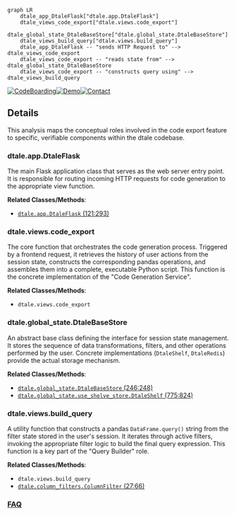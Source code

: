 ```mermaid
graph LR
    dtale_app_DtaleFlask["dtale.app.DtaleFlask"]
    dtale_views_code_export["dtale.views.code_export"]
    dtale_global_state_DtaleBaseStore["dtale.global_state.DtaleBaseStore"]
    dtale_views_build_query["dtale.views.build_query"]
    dtale_app_DtaleFlask -- "sends HTTP Request to" --> dtale_views_code_export
    dtale_views_code_export -- "reads state from" --> dtale_global_state_DtaleBaseStore
    dtale_views_code_export -- "constructs query using" --> dtale_views_build_query
```

[![CodeBoarding](https://img.shields.io/badge/Generated%20by-CodeBoarding-9cf?style=flat-square)](https://github.com/CodeBoarding/GeneratedOnBoardings)[![Demo](https://img.shields.io/badge/Try%20our-Demo-blue?style=flat-square)](https://www.codeboarding.org/demo)[![Contact](https://img.shields.io/badge/Contact%20us%20-%20contact@codeboarding.org-lightgrey?style=flat-square)](mailto:contact@codeboarding.org)

## Details

This analysis maps the conceptual roles involved in the code export feature to specific, verifiable components within the dtale codebase.

### dtale.app.DtaleFlask
The main Flask application class that serves as the web server entry point. It is responsible for routing incoming HTTP requests for code generation to the appropriate view function.


**Related Classes/Methods**:

- <a href="https://github.com/man-group/dtale/blob/master/dtale/app.py#L121-L293" target="_blank" rel="noopener noreferrer">`dtale.app.DtaleFlask` (121:293)</a>


### dtale.views.code_export
The core function that orchestrates the code generation process. Triggered by a frontend request, it retrieves the history of user actions from the session state, constructs the corresponding pandas operations, and assembles them into a complete, executable Python script. This function is the concrete implementation of the "Code Generation Service".


**Related Classes/Methods**:

- `dtale.views.code_export`


### dtale.global_state.DtaleBaseStore
An abstract base class defining the interface for session state management. It stores the sequence of data transformations, filters, and other operations performed by the user. Concrete implementations (`DtaleShelf`, `DtaleRedis`) provide the actual storage mechanism.


**Related Classes/Methods**:

- <a href="https://github.com/man-group/dtale/blob/master/dtale/global_state.py#L246-L248" target="_blank" rel="noopener noreferrer">`dtale.global_state.DtaleBaseStore` (246:248)</a>
- <a href="https://github.com/man-group/dtale/blob/master/dtale/global_state.py#L775-L824" target="_blank" rel="noopener noreferrer">`dtale.global_state.use_shelve_store.DtaleShelf` (775:824)</a>


### dtale.views.build_query
A utility function that constructs a pandas `DataFrame.query()` string from the filter state stored in the user's session. It iterates through active filters, invoking the appropriate filter logic to build the final query expression. This function is a key part of the "Query Builder" role.


**Related Classes/Methods**:

- `dtale.views.build_query`
- <a href="https://github.com/man-group/dtale/blob/master/dtale/column_filters.py#L27-L66" target="_blank" rel="noopener noreferrer">`dtale.column_filters.ColumnFilter` (27:66)</a>




### [FAQ](https://github.com/CodeBoarding/GeneratedOnBoardings/tree/main?tab=readme-ov-file#faq)